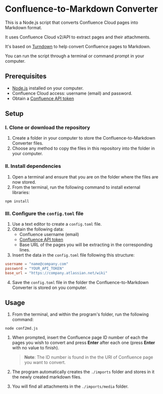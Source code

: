 # Confluence-to-Markdown Converter

This is a Node.js script that converts Confluence Cloud pages into Markdown format.

It uses Confluence Cloud v2/API to extract pages and their attachments.

It's based on [Turndown](https://github.com/mixmark-io/turndown) to help convert Confluence pages to Markdown.

You can run the script through a terminal or command prompt in your computer.

## Prerequisites

- [Node.js](https://nodejs.org/) installed on your computer.
- Confluence Cloud access: username (email) and password.
- Obtain a [Confluence API token](https://support.atlassian.com/atlassian-account/docs/manage-api-tokens-for-your-atlassian-account/)

## Setup

### I. Clone or download the repository

1. Create a folder in your computer to store the Confluence-to-Markdown Converter files.
2. Choose any method to copy the files in this repository into the folder in your computer.

### II. Install dependencies

1. Open a terminal and ensure that you are on the folder where the files are now stored.
2. From the terminal, run the following command to install external libraries:

```shell
npm install
```

### III. Configure the `config.toml` file

1. Use a text editor to create a `config.toml` file.
2. Obtain the following data:
   - Confluence username (email)
   - [Confluence API token](https://support.atlassian.com/atlassian-account/docs/manage-api-tokens-for-your-atlassian-account/)
   - Base URL of the pages you will be extracting in the corresponding lines.
3. Insert the data in the `config.toml` file following this structure:
```toml
username = "name@company.com"
password = "YOUR_API_TOKEN"
base_url = "https://company.atlassian.net/wiki"
```
4. Save the `config.toml` file in the folder the Confluence-to-Markdown Converter is stored on you computer.

## Usage

1. From the terminal, and within the program's folder, run the following command:

```shell
node conf2md.js
```

1. When prompted, insert the Confluence page ID number of each the pages you wish to convert and press **Enter** after each one (press **Enter** with no value to finish).

    > **Note**: The ID number is found in the the URl of Confluence page you want to convert.

2. The program automatically creates the `./imports` folder and stores in it the newly created markdown files. 
   
3. You will find all attachments in the `./imports/media` folder.


